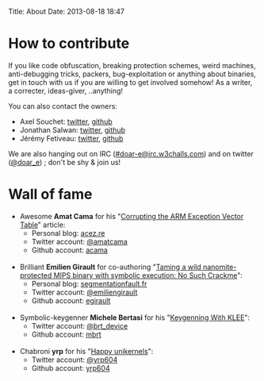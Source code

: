 Title: About
Date: 2013-08-18 18:47

# How to contribute
If you like code obfuscation, breaking protection schemes, weird machines, anti-debugging tricks, packers, bug-exploitation or anything about binaries, get in touch with us if you are willing to get involved somehow! As a writer, a correcter, ideas-giver, ..anything!

You can also contact the owners:

  - Axel Souchet: [twitter][1], [github][2]
  - Jonathan Salwan: [twitter][3], [github][4]
  - Jérémy Fetiveau: [twitter][5], [github][6]

We are also hanging out on IRC ([#doar-e@irc.w3challs.com](irc://#doar-e@irc.w3challs.com)) and on twitter ([@doar_e](https://twitter.com/doar_e)) ; don't be shy & join us!

[1]: https://twitter.com/0vercl0k
[2]: https://github.com/0vercl0k
[3]: https://twitter.com/jonathansalwan
[4]: https://github.com/JonathanSalwan/
[5]: https://twitter.com/__x86
[6]: https://github.com/JeremyFetiveau

# Wall of fame

<ul>
  <li>Awesome <strong>Amat Cama</strong> for his "<a href="https://doar-e.github.io/blog/2014/04/30/corrupting-arm-evt/">Corrupting the ARM Exception Vector Table</a>" article:
    <ul>
      <li>Personal blog: <a href="http://acez.re/">acez.re</a></li>
      <li>Twitter account: <a href="https://twitter.com/amatcama">@amatcama</a></li>
      <li>Github account: <a href="https://github.com/acama">acama</a></li>
    </ul>
  </li>
  <br/>
  <li>Brilliant <strong>Emilien Girault</strong> for co-authoring "<a href="https://doar-e.github.io/blog/2014/10/11/taiming-a-wild-nanomite-protected-mips-binary-with-symbolic-execution-no-such-crackme/">Taming a wild nanomite-protected MIPS binary with symbolic execution: No Such Crackme</a>":
    <ul>
      <li>Personal blog: <a href="http://www.segmentationfault.fr/">segmentationfault.fr</a></li>
      <li>Twitter account: <a href="https://twitter.com/emiliengirault">@emiliengirault</a></li>
      <li>Github account: <a href="https://github.com/egirault">egirault</a></li>
    </ul>
  </li>
  <br/>
  <li>
    Symbolic-keygenner <strong>Michele Bertasi</strong> for his "<a href="https://doar-e.github.io/blog/2015/08/18/keygenning-with-klee/">Keygenning With KLEE</a>":
    <ul>
      <li>Twitter account: <a href="https://twitter.com/brt_device">@brt_device</a></li>
      <li>Github account: <a href="https://github.com/mbrt">mbrt</a></li>
    </ul>
  </li>
  <br/>
  <li>Chabroni <strong>yrp</strong> for his "<a href="https://doar-e.github.io/blog/2016/12/21/happy-unikernels/">Happy unikernels</a>":
    <ul>
      <li>Twitter account: <a href="https://twitter.com/yrp604">@yrp604</a></li>
      <li>Github account: <a href="https://github.com/yrp604">yrp604</a></li>
    </ul>
  </li>
</ul>
